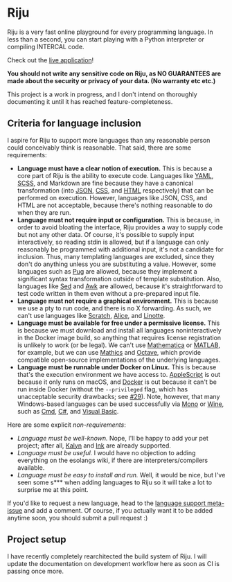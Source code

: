 # Riju

Riju is a very fast online playground for every programming language.
In less than a second, you can start playing with a Python interpreter
or compiling INTERCAL code.

Check out the [live application](https://riju.codes/)!

**You should not write any sensitive code on Riju, as NO GUARANTEES
are made about the security or privacy of your data. (No warranty etc
etc.)**

This project is a work in progress, and I don't intend on thoroughly
documenting it until it has reached feature-completeness.

## Criteria for language inclusion

I aspire for Riju to support more languages than any reasonable person
could conceivably think is reasonable. That said, there are some
requirements:

* **Language must have a clear notion of execution.** This is because
  a core part of Riju is the ability to execute code. Languages like
  [YAML](https://yaml.org/), [SCSS](https://sass-lang.com/), and
  Markdown are fine because they have a canonical transformation (into
  [JSON](https://www.json.org/json-en.html),
  [CSS](https://developer.mozilla.org/en-US/docs/Web/CSS), and
  [HTML](https://developer.mozilla.org/en-US/docs/Web/HTML)
  respectively) that can be performed on execution. However, languages
  like JSON, CSS, and HTML are not acceptable, because there's nothing
  reasonable to do when they are run.
* **Language must not require input or configuration.** This is
  because, in order to avoid bloating the interface, Riju provides a
  way to supply code but not any other data. Of course, it's possible
  to supply input interactively, so reading stdin is allowed, but if a
  language can only reasonably be programmed with additional input,
  it's not a candidate for inclusion. Thus, many templating languages
  are excluded, since they don't do anything unless you are
  substituting a value. However, some languages such as
  [Pug](https://pugjs.org/) are allowed, because they implement a
  significant syntax transformation outside of template substitution.
  Also, languages like [Sed](https://www.gnu.org/software/sed/) and
  [Awk](https://www.gnu.org/software/gawk/) are allowed, because it's
  straightforward to test code written in them even without a
  pre-prepared input file.
* **Language must not require a graphical environment.** This is
  because we use a pty to run code, and there is no X forwarding. As
  such, we can't use languages like
  [Scratch](https://scratch.mit.edu/),
  [Alice](https://www.alice.org/), and
  [Linotte](http://langagelinotte.free.fr/wordpress/).
* **Language must be available for free under a permissive license.**
  This is because we must download and install all languages
  noninteractively in the Docker image build, so anything that
  requires license registration is unlikely to work (or be legal). We
  can't use [Mathematica](https://www.wolfram.com/mathematica/) or
  [MATLAB](https://www.mathworks.com/products/matlab.html), for
  example, but we can use [Mathics](https://mathics.github.io/) and
  [Octave](https://www.gnu.org/software/octave/), which provide
  compatible open-source implementations of the underlying languages.
* **Language must be runnable under Docker on Linux.** This is because
  that's the execution environment we have access to.
  [AppleScript](https://en.wikipedia.org/wiki/AppleScript) is out
  because it only runs on macOS, and [Docker](https://www.docker.com/)
  is out because it can't be run inside Docker (without the
  `--privileged` flag, which has unacceptable security drawbacks; see
  [#29](https://github.com/raxod502/riju/issues/29)). Note, however,
  that many Windows-based languages can be used successfully via
  [Mono](https://www.mono-project.com/) or
  [Wine](https://www.winehq.org/), such as
  [Cmd](https://en.wikipedia.org/wiki/Cmd.exe),
  [C#](https://en.wikipedia.org/wiki/C_Sharp_(programming_language)),
  and [Visual Basic](https://en.wikipedia.org/wiki/Visual_Basic).

Here are some explicit *non-requirements*:

* *Language must be well-known.* Nope, I'll be happy to add your pet
  project; after all, [Kalyn](https://github.com/raxod502/kalyn) and
  [Ink](https://github.com/thesephist/ink) are already supported.
* *Language must be useful.* I would have no objection to adding
  everything on the esolangs wiki, if there are interpreters/compilers
  available.
* *Language must be easy to install and run.* Well, it would be nice,
  but I've seen some s\*\*\* when adding languages to Riju so it will
  take a lot to surprise me at this point.

If you'd like to request a new language, head to the [language support
meta-issue](https://github.com/raxod502/riju/issues/24) and add a
comment. Of course, if you actually want it to be added anytime soon,
you should submit a pull request :)

## Project setup

I have recently completely rearchitected the build system of Riju. I
will update the documentation on development workflow here as soon as
CI is passing once more.
